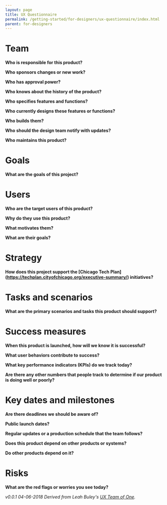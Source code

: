 ```yaml
---
layout: page
title: UX Questionnaire
permalink: /getting-started/for-designers/ux-questionnaire/index.html
parent: for-designers
---
```


# Team
**Who is responsible for this product?**

**Who sponsors changes or new work?**

**Who has approval power?**

**Who knows about the history of the product?**

**Who specifies features and functions?**

**Who currently designs these features or functions?**

**Who builds them?**

**Who should the design team notify with updates?**

**Who maintains this product?**


# Goals
**What are the goals of this project?**


# Users
**Who are the target users of this product?**

**Why do they use this product?**

**What motivates them?**

**What are their goals?**


# Strategy
**How does this project support the [Chicago Tech Plan] (https://techplan.cityofchicago.org/executive-summary/) initiatives?**


# Tasks and scenarios
**What are the primary scenarios and tasks this product should support?**


# Success measures
**When this product is launched, how will we know it is successful?**

**What user behaviors contribute to success?**

**What key performance indicators (KPIs) do we track today?**

**Are there any other numbers that people track to determine if our product is doing well or poorly?**


# Key dates and milestones
**Are there deadlines we should be aware of?**

**Public launch dates?**

**Regular updates or a production schedule that the team follows?** 

**Does this product depend on other products or systems?**

**Do other products depend on it?**


# Risks
**What are the red flags or worries you see today?**


_v0.0.1 04-06-2018_
_Derived from Leah Buley's [UX Team of One](http://leahbuley.com/book/)._







